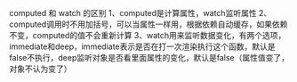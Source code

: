 computed 和 watch 的区别
1、computed是计算属性，watch监听属性
2、computed调用时不用加括号，可以当属性一样用，根据依赖自动缓存，如果依赖不变，computed的值不会重新计算
3、watch用来监听数据变化，有两个选项，immediate和deep，immediate表示是否在打一次渲染执行这个函数，默认是false不执行，deep监听对象是否看里面属性的变化，默认是false（属性值变了，对象不认为变了）
